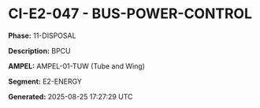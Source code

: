 # CI-E2-047 - BUS-POWER-CONTROL

**Phase:** 11-DISPOSAL

**Description:** BPCU

**AMPEL:** AMPEL-01-TUW (Tube and Wing)

**Segment:** E2-ENERGY

**Generated:** 2025-08-25 17:27:29 UTC
